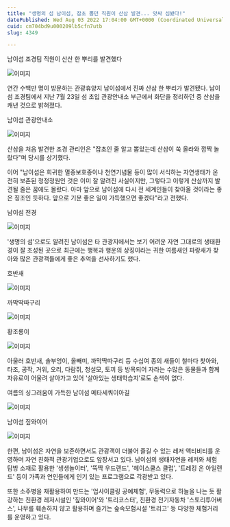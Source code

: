 ```yaml
---
title: "생명의 섬 남이섬, 잡초 뽑던 직원이 산삼 발견... 앗싸 심봤다!"
datePublished: Wed Aug 03 2022 17:04:00 GMT+0000 (Coordinated Universal Time)
cuid: cm704bd9u000209lb5cfn7utb
slug: 4349

---
```



남이섬 조경팀 직원이 산산 한 뿌리를 발견했다

![이미지](https://cdn.hashnode.com/res/hashnode/image/upload/v1739256310254/cf0bfec7-8455-44e2-8ccf-073b2995a8c2.jpeg)

연간 수백만 명이 방문하는 관광휴양지 남이섬에서 진짜 산삼 한 뿌리가 발견됐다. 남이섬 조경팀에서 지난 7월 23일 섬 초입 관광안내소 부근에서 화단을 정리하던 중 산삼을 캐낸 것으로 밝혀졌다.

남이섬 관광안내소

![이미지](https://cdn.hashnode.com/res/hashnode/image/upload/v1739256313433/5c8ce918-dc2d-45a1-95d9-fb13caafcd1c.jpeg)

산삼을 처음 발견한 조경 관리인은 "잡초인 줄 알고 뽑았는데 산삼이 쑥 올라와 깜짝 놀랐다"며 당시를 상기했다.

이어 "남이섬은 희귀한 멸종보호종이나 천연기념물 등이 많이 서식하는 자연생태가 온전히 보존된 청정정원인 것은 이미 잘 알려진 사실이지만, 그렇다고 이렇게 산삼까지 발견될 줄은 꿈에도 몰랐다. 아마 앞으로 남이섬에 다시 전 세계인들이 찾아올 것이라는 좋은 징조인 듯하다. 앞으로 기분 좋은 일이 가득했으면 좋겠다"라고 전했다.

남이섬 전경

![이미지](https://cdn.hashnode.com/res/hashnode/image/upload/v1739256317069/07d0a8d9-f013-41bb-a714-8442d9d741a0.jpeg)

'생명의 섬'으로도 알려진 남이섬은 타 관광지에서는 보기 어려운 자연 그대로의 생태환경이 잘 조성된 곳으로 최근에는 행복과 행운의 상징이라는 귀한 여름새인 파랑새가 찾아와 많은 관광객들에게 좋은 추억을 선사하기도 했다.

호반새

![이미지](https://cdn.hashnode.com/res/hashnode/image/upload/v1739256320743/28dcce7d-a60c-475d-938d-44c6ce9a67bf.jpeg)

까막딱따구리

![이미지](https://cdn.hashnode.com/res/hashnode/image/upload/v1739256324201/06b5c384-320f-470b-9173-8edd5241e210.jpeg)

황조롱이

![이미지](https://cdn.hashnode.com/res/hashnode/image/upload/v1739256326576/23098039-088d-46c4-af70-27403ae9c237.jpeg)

아울러 호반새, 솔부엉이, 올빼미, 까막딱따구리 등 수십여 종의 새들이 철마다 찾아와, 타조, 공작, 거위, 오리, 다람쥐, 청설모, 토끼 등 방목되어 자라는 수많은 동물들과 함께 자유로이 어울려 살아가고 있어 '살아있는 생태학습지'로도 손색이 없다.

여름의 싱그러움이 가득한 남이섬 메타세쿼이아길

![이미지](https://cdn.hashnode.com/res/hashnode/image/upload/v1739256330118/e3c59064-5c67-4783-9fc7-47c45e425ef9.jpeg)

남이섬 짚와이어

![이미지](https://blog.kakaocdn.net/dn/bm8Us4/btrIMBc9sCB/rOSntaE4eHpzkJkmfmPCz1/img.jpg)

한편, 남이섬은 자연을 보존하면서도 관광객이 더불어 즐길 수 있는 레저 액티비티를 운영하며 자연 친화적 관광기업으로도 앞장서고 있다. 남이섬의 생태자연을 레저와 체험 탐방 소재로 활용한 '생생놀이터', '뚝딱 우드랜드', '헤이스쿨스 클럽', '트레킹 온 아일랜드' 등이 가족과 연인들에게 인기 있는 프로그램으로 각광받고 있다.

또한 소주병을 재활용하여 만드는 '업사이클링 공예체험', 무동력으로 하늘을 나는 듯 활강하는 친환경 레저시설인 '짚와이어'와 '트리코스터', 친환경 전기자동차 '스토리투어버스', 나무를 훼손하지 않고 활용하며 즐기는 숲속모험시설 '트리고' 등 다양한 체험거리를 운영하고 있다.